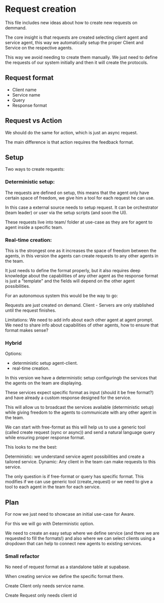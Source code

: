 # Request creation

This file includes new ideas about how to create new requests on demmand.

The core insight is that requests are created selecting client agent and service agent, this way we automatically setup the proper Client and Service on the respective agents.

This way we avoid needing to create them manually. We just need to define the requests of our system initially and then it will create the protocols.

## Request format
- Client name
- Service name
- Query
- Response format

## Request vs Action

We should do the same for action, which is just an async request.

The main difference is that action requires the feedback format.

## Setup

Two ways to create requests:

### Deterministic setup:

The requests are defined on setup, this means that the agent only have certain space of freedom, we give him a tool for each request he can use.

In this case a external source needs to setup request. It can be orchestrator (team leader) or user via the setup scripts (and soon the UI).

These requests live into team/ folder at use-case as they are for agent to agent inside a specific team.

### Real-time creation:

This is the strongest one as it increases the space of freedom between the agents, in this version the agents can create requests to any other agents in the team.

It just needs to define the format properly, but it also requires deep knowledge about the capabilities of any other agent as the response format is just a "template" and the fields will depend on the other agent possibilities.

For an autonomous system this would be the way to go:

Requests are just created on demand.
Client - Servers are only stablished until the request finishes.

Limitations:
We need to add info about each other agent at agent prompt.
We need to share info about capabilities of other agents, how to ensure that format makes sense?

### Hybrid

Options:
- deterministic setup agent-client.
- real-time creation.

In this version we have a deterministic setup configuringb the services that the agents on the team are displaying.

These services expect specific format as input (should it be free format?) and have already a custom response designed for the service.

This will allow us to broadcast the services available (deterministic setup) while giving freedom to the agents to communicate with any other agent in the team.

We can start with free-format as this will help us to use a generic tool (called create request (sync or async)) and send a natural language query while ensuring proper response format.

This looks to me the best:

Deterministic: we understand service agent possibilities and create a tailored service.
Dynamic: Any client in the team can make requests to this service.

The only question is if free-format or query has specific format.
This modifies if we can use generic tool (create_request) or we need to give a tool to each agent in the team for each service.

## Plan

For now we just need to showcase an initial use-case for Aware.

For this we will go with Deterministic option.

We need to create an easy setup where we define service (and there we are requested to fill the formats!) and also where we can select clients using a dropdown that can help to connect new agents to existing services.

### Small refactor

No need of request format as a standalone table at supabase.

When creating service we define the specific format there.

Create Client only needs service name.

Create Request only needs client id